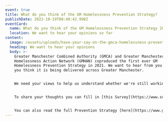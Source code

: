 ```yaml
---
event: true
title: What do you think of the GM Homelessness Prevention Strategy?
publishDate: 2022-10-19T08:40:42.998Z
eventCard:
  name: What do you think of the GM Homelessness Prevention Strategy 2021-26?
  location: We want to hear your opinions so far
content:
  image: /assets/uploads/have-your-say-on-the-gmca-homelessness-prevention-strategy.png
  heading: We want to hear your opinions
  body: >-
    Greater Manchester Combined Authority (GMCA) and Greater Manchester
    Homelessness Action Network (GMHAN) coproduced the first ever GM
    Homelessness Prevention Strategy in 2021. We want to hear from you about how
    you think it is being delivered across Greater Manchester.


    We need your views to help us understand whether we're still working on the right things and prioritising the right actions


    To share your thoughts you can fill in [this Survey](https://www.surveymonkey.co.uk/r/9X6KCYW) by Friday November 11th. Or you can come along to an [Open Space](https://www.eventbrite.co.uk/e/open-space-what-do-you-think-of-the-gm-homelessness-prevention-strategy-tickets-443331776277) on Tuesday 8th November 2pm-3pm and speak to GMCA directly. 


    You can also read the full Prevention Strategy [here](https://www.gmhan.net/assets/uploads/gmhps-final.pdf?mc_cid=e43509c97c&mc_eid=20f4d60d20) or the Action plan, which sets out the actions being taken to deliver the strategy, is available to read [here](https://www.gmhan.net/assets/uploads/gm-homelessness-prevention-action-plan.pdf?mc_cid=e43509c97c&mc_eid=20f4d60d20)
---
```

